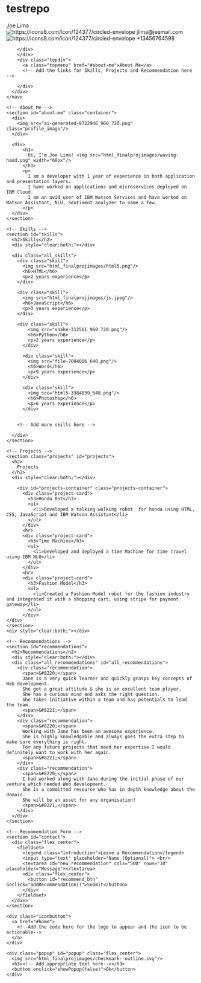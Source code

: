 # testrepo
<!DOCTYPE html>
<html>
  <head>
    <title>Joe Lima - Portfolio</title>
    <link rel="stylesheet" href="./style.css"/>
    <script src="./script.js"></script>
  </head>
  <body>
    <!-- Navigation Bar -->
    <nav>
      <div id="home">
        <div class="profile_name">
          Joe Lima
          <div class="contact_info">
            <img src="html_finalprojimages/envelope.png" alt="https://icons8.com/icon/124377/circled-envelope"/>
          jlima@jeemail.com
        </div>
        <div style="clear:both;"></div>
        <div class="contact_info">
          <img src="html_finalprojimages/phone.png" alt="https://icons8.com/icon/124377/circled-envelope"/>
          +13456764598

        </div>
        </div>
        <div class="topdiv">
          <a class="topmenu" href="#about-me">About Me</a>
          <!-- Add the links for Skills, Projects and Recommendation here -->

        </div>
      </div>    
    </nav>

    <!-- About Me -->
    <section id="about-me" class="container">
      <div>
        <img src="ai-generated-8722946_960_720.png" class="profile_image"/>
      </div>

      <div>
          <h1>
            Hi, I'm Joe Lima! <img src="html_finalprojimages/waving-hand.png" width="60px"/>
          </h1>
          <p>
            I am a developer with 1 year of experience in both application and presentation layers.
            I have worked on applications and microservices deployed on IBM Cloud. 
            I am an avid user of IBM Watson Services and have worked on Watson Assistant, NLU, Sentiment analyzer to name a few.
          </p>
      </div>
    </section>
              
    <!-- Skills -->
    <section id="skills">
      <h2>Skills</h2>
      <div style="clear:both;"></div>

      <div class="all_skills">
        <div class="skill">
          <img src="html_finalprojimages/html5.png"/>
          <h6>HTML</h6>
          <p>2 years experience</p>
        </div>  

        <div class="skill">
          <img src="html_finalprojimages/js.jpeg"/>
          <h6>JavaScript</h6>
          <p>3 years experience</p>
        </div>  

        <div class="skill">
            <img src="snake-312561_960_720.png"/>
            <h6>Python</h6>
            <p>2 years experience</p>
          </div>  

          <div class="skill">
            <img src="file-7084006_640.png"/>
            <h6>Word</h6>
            <p>9 years experience</p>
          </div>  

          <div class="skill">
            <img src="html5-3384039_640.png"/>
            <h6>Photoshop</h6>
            <p>6 years experience</p>
          </div>  
  
  
        <!-- Add more skills here -->

      </div>
    </section>
          
    <!-- Projects -->
    <section class="projects" id="projects">
      <h2>
        Projects
      </h2>
      <div style="clear:both;"></div>

        <div id="projects-container" class="projects-container">
          <div class="project-card">
            <h3>Honda Bot</h3>
            <ul>
              <li>Developed a talking walking robot  for honda using HTML, CSS, JavaScript and IBM Watson Assistant</li>
            </ul>
          </div>
          <hr>
          <div class="project-card">
            <h3>Time Machine</h3>
            <ul>
              <li>Developed and deployed a time Machine for time travel using IBM NLU</li>
            </ul>
          </div>
          <hr>
          <div class="project-card">
            <h3>Fashion Model</h3>
            <ul>
              <li>Created a Fashion Model robot for the fashion industry and integrated it with a shopping cart, using stripe for payment gateway</li>
            </ul>
          </div>
    </div>
    </section>
    <div style="clear:both;"></div>

    <!-- Recommendations -->
    <section id="recommendations">
      <h2>Recommendations</h2>
      <div style="clear:both;"></div>
      <div class="all_recommendations" id="all_recommendations">
        <div class="recommendation">
          <span>&#8220;</span>
          Jane is a very quick learner and quickly grasps key concepts of Web development. 
          She got a great attitude & she is an excellent team player. 
          She has a curious mind and asks the right question. 
          She takes initiative within a team and has potentials to lead the team.
          <span>&#8221;</span>
        </div>
        <div class="recommendation">
          <span>&#8220;</span>
          Working with Jane has been an awesome experience. 
          She is highly knowledgable and always goes the extra step to make sure everything is right. 
          For any future projects that need her expertise I would definitely want to work with her again.
          <span>&#8221;</span>
        </div>
        <div class="recommendation">
          <span>&#8220;</span>
          I had worked along with Jane during the initial phase of our venture which needed Web development. 
          She is a committed resource who has in depth knowledge about the domain. 
          She will be an asset for any organisation! 
          <span>&#8221;</span>
        </div>
      </div>
    </section>

    <!-- Recommendation Form -->
    <section id="contact">
      <div class="flex_center">
        <fieldset>
          <legend class="introduction">Leave a Recommendation</legend>          
          <input type="text" placeholder="Name (Optional)"> <br/>
          <textarea id="new_recommendation" cols="500" rows="10" placeholder="Message"></textarea>
          <div class="flex_center">
            <button id="recommend_btn" onclick="addRecommendation()">Submit</button>
          </div>
        </fieldset>
      </div>
    </section>

    <div class="iconbutton">
      <a href="#home">
        <!--Add the code here for the logo to appear and the icon to be actionable-->
      </a>
    </div>

    <div class="popup" id="popup" class="flex_center">
      <img src="html_finalprojimages/checkmark--outline.svg"/>
      <h3><!-- Add appropriate text here--></h3>
      <button onclick="showPopup(false)">Ok</button>
    </div>
  </body>
</html>



